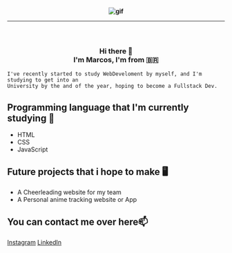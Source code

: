 <!--
**marcospbritto/marcospbritto** is a ✨ _special_ ✨ repository because its `README.md` (this file) appears on your GitHub profile.

Here are some ideas to get you started:

- 🔭 I’m currently working on ...
- 🌱 I’m currently learning ...
- 👯 I’m looking to collaborate on ...
- 🤔 I’m looking for help with ...
- 💬 Ask me about ...
- 📫 How to reach me: ...
- 😄 Pronouns: ...
- ⚡ Fun fact: ...
-->

<h4 align="center">
 
![gif](https://user-images.githubusercontent.com/103448161/163139295-a20e0d24-8c16-42f1-84d1-64df3e0145ba.gif)


<hr>

</h4>

<h3 align="center">  <br>

Hi there 👋 <br> I'm Marcos, I'm from :brazil:
<br>
 </h3>

```
I've recently started to study WebDeveloment by myself, and I'm studying to get into an 
University by the and of the year, hoping to become a Fullstack Dev.
```

## Programming language that I'm currently studying 📝 
 - HTML
 - CSS
 - JavaScript
  
## Future projects that i hope to make :desktop_computer: 
- A Cheerleading website for my team
- A Personal anime tracking website or App

## You can contact me over here📫
<a href="https://www.instagram.com/marcospbritto/">Instagram</a>
<a href="https://www.linkedin.com/in/marcos-paulo-de-brito-silva-178923197/">LinkedIn</a>
